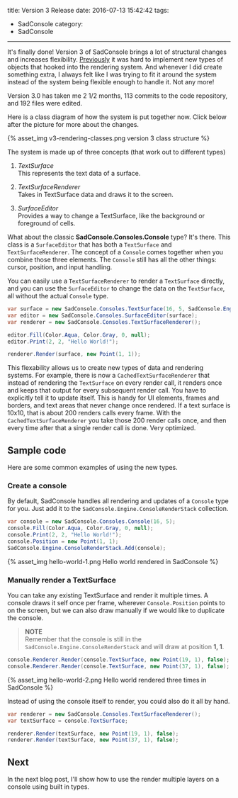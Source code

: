 title: Version 3 Release
date: 2016-07-13 15:42:42
tags:
- SadConsole
category:
- SadConsole
---

It's finally done! Version 3 of SadConsole brings a lot of structural changes and increases flexibility.  [Previously](/2016/04/23/thoughts-on-rendering-a-console) it was hard to implement new types of objects that hooked into the rendering system. And whenever I did create something extra, I always felt like I was trying to fit it around the system instead of the system being flexible enough to handle it. Not any more!

Version 3.0 has taken me 2 1/2 months, 113 commits to the code repository, and 192 files were edited.

Here is a class diagram of how the system is put together now. Click below after the picture for more about the changes.

{% asset_img v3-rendering-classes.png version 3 class structure %}

<!-- more -->

The system is made up of three concepts (that work out to different types)

1. *TextSurface*  
This represents the text data of a surface.

2. *TextSurfaceRenderer*  
Takes in TextSurface data and draws it to the screen.

3. *SurfaceEditor*  
Provides a way to change a TextSurface, like the background or foreground of cells.


What about the classic **SadConsole.Consoles.Console** type? It's there. This class is a `SurfaceEditor` that has both a `TextSurface` and `TextSurfaceRenderer`. The concept of a `Console` comes together when you combine those three elements. The `Console` still has all the other things: cursor, position, and input handling.

You can easily use a `TextSurfaceRenderer` to render a `TextSurface` directly, and you can use the `SurfaceEditor` to change the data on the `TextSurface`, all without the actual `Console` type.

```csharp
var surface = new SadConsole.Consoles.TextSurface(16, 5, SadConsole.Engine.DefaultFont);
var editor = new SadConsole.Consoles.SurfaceEditor(surface);
var renderer = new SadConsole.Consoles.TextSurfaceRenderer();

editor.Fill(Color.Aqua, Color.Gray, 0, null);
editor.Print(2, 2, "Hello World!");

renderer.Render(surface, new Point(1, 1));
```

This flexability allows us to create new types of data and rendering systems. For example, there is now a `CachedTextSurfaceRenderer` that instead of rendering the `TextSurface` on every render call, it renders once and keeps that output for every subsequent render call. You have to explicitly tell it to update itself. This is handy for UI elements, frames and borders, and text areas that never change once rendered. If a text surface is 10x10, that is about 200 renders calls every frame. With the `CachedTextSurfaceRenderer` you take those 200 render calls once, and then every time after that a single render call is done. Very optimized.

## Sample code

Here are some common examples of using the new types.

### Create a console

By default, SadConsole handles all rendering and updates of a `Console` type for you. Just add it to the `SadConsole.Engine.ConsoleRenderStack` collection.

```csharp
var console = new SadConsole.Consoles.Console(16, 5);
console.Fill(Color.Aqua, Color.Gray, 0, null);
console.Print(2, 2, "Hello World!");
console.Position = new Point(1, 1);
SadConsole.Engine.ConsoleRenderStack.Add(console);
```

{% asset_img hello-world-1.png Hello world rendered in SadConsole %}

### Manually render a TextSurface

You can take any existing TextSurface and render it multiple times. A console draws it self once per frame, wherever `Console.Position` points to on the screen, but we can also draw manually if we would like to duplicate the console. 

>**NOTE**  
>Remember that the console is still in the `SadConsole.Engine.ConsoleRenderStack` and will draw at position **1, 1**.

```csharp
console.Renderer.Render(console.TextSurface, new Point(19, 1), false);
console.Renderer.Render(console.TextSurface, new Point(37, 1), false);
```

{% asset_img hello-world-2.png Hello world rendered three times in SadConsole %}

Instead of using the console itself to render, you could also do it all by hand.

```csharp
var renderer = new SadConsole.Consoles.TextSurfaceRenderer();
var textSurface = console.TextSurface;

renderer.Render(textSurface, new Point(19, 1), false);
renderer.Render(textSurface, new Point(37, 1), false);
```

## Next

In the next blog post, I'll show how to use the render multiple layers on a console using built in types. 
